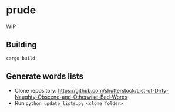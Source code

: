 prude
=====

WIP

## Building

```
cargo build
```

## Generate words lists

- Clone repository: https://github.com/shutterstock/List-of-Dirty-Naughty-Obscene-and-Otherwise-Bad-Words
- Run `python update_lists.py <clone folder>`
